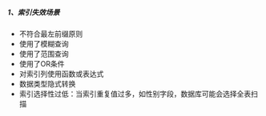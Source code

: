 ##### 1、索引失效场景
- 不符合最左前缀原则
- 使用了模糊查询
- 使用了范围查询
- 使用了OR条件
- 对索引列使用函数或表达式
- 数据类型隐式转换
- 索引选择性过低：当索引重复值过多，如性别字段，数据库可能会选择全表扫描